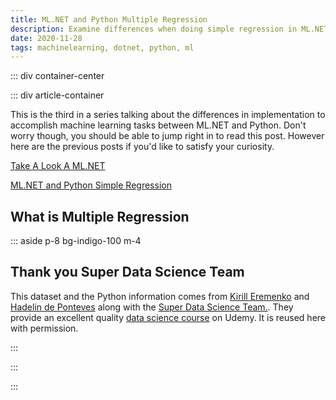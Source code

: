 ```yaml
---
title: ML.NET and Python Multiple Regression
description: Examine differences when doing simple regression in ML.NET and Python
date: 2020-11-28
tags: machinelearning, dotnet, python, ml
---
```


<page-header title="ML.NET and Python Multiple Regression"></page-header>

::: div container-center

<picture-wrapper file-name="heroes/robotmlnet-yes" alt-text="The ML.NET logo with a robot face next to it." classes="hero-height-128"></picture-wrapper>

::: div article-container

This is the third in a series talking about the differences in implementation to accomplish machine learning tasks between ML.NET and Python. Don't worry though, you should be able to jump right in to read this post. However here are the previous posts if you'd like to satisfy your curiosity.

[Take A Look A ML.NET](blog/take-a-look-at-mlnet)

[ML.NET and Python Simple Regression](blog/mlnet-v-python/simple)

## What is Multiple Regression

::: aside p-8 bg-indigo-100 m-4

## Thank you Super Data Science Team

This dataset and the Python information comes from [Kirill Eremenko](https://www.linkedin.com/in/keremenko/) and [Hadelin de Ponteves](https://www.linkedin.com/in/hadelin-de-ponteves-1425ba5b/) along with the [Super Data Science Team.](https://www.superdatascience.com/). They provide an excellent quality [data science course](https://www.udemy.com/course/machinelearning/learn/lecture/19229340) on Udemy. It is reused here with permission.

:::



:::

:::